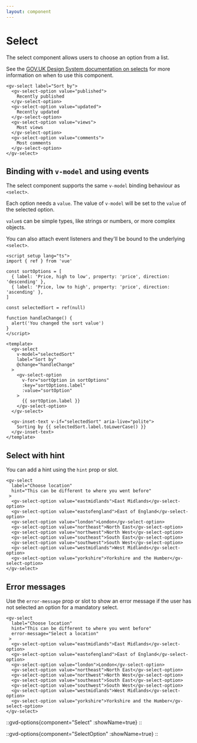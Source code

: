 ```yaml
---
layout: component
---
```


# Select

The select component allows users to choose an option from a list.

See the [GOV.UK Design System documentation on selects](https://design-system.service.gov.uk/components/select/)
for more information on when to use this component.

```vue
<gv-select label="Sort by">
  <gv-select-option value="published">
    Recently published
  </gv-select-option>
  <gv-select-option value="updated">
    Recently updated
  </gv-select-option>
  <gv-select-option value="views">
    Most views
  </gv-select-option>
  <gv-select-option value="comments">
    Most comments
  </gv-select-option>  
</gv-select>
```

## Binding with `v-model` and using events

The select component supports the same `v-model` binding behaviour as `<select>`.

Each option needs a `value`. The value of `v-model` will be set to the `value` of the selected option.

`value`s can be simple types, like strings or numbers, or more complex objects.

You can also attach event listeners and they'll be bound to the underlying `<select>`.

```vue
<script setup lang="ts">
import { ref } from 'vue'

const sortOptions = [
  { label: 'Price, high to low', property: 'price', direction: 'descending' },
  { label: 'Price, low to high', property: 'price', direction: 'ascending' },
]

const selectedSort = ref(null)

function handleChange() {
  alert('You changed the sort value')
}
</script>

<template>
  <gv-select 
    v-model="selectedSort"
    label="Sort by"
    @change="handleChange"
  >
    <gv-select-option 
      v-for="sortOption in sortOptions" 
      :key="sortOptions.label" 
      :value="sortOption"
    >
      {{ sortOption.label }}
    </gv-select-option>
  </gv-select>
  
  <gv-inset-text v-if="selectedSort" aria-live="polite">
    Sorting by {{ selectedSort.label.toLowerCase() }}
  </gv-inset-text>
</template>
```

## Select with hint

You can add a hint using the `hint` prop or slot.

```vue
<gv-select
  label="Choose location"
  hint="This can be different to where you went before"
 >
  <gv-select-option value="eastmidlands">East Midlands</gv-select-option>
  <gv-select-option value="eastofengland">East of England</gv-select-option>
  <gv-select-option value="london">London</gv-select-option>
  <gv-select-option value="northeast">North East</gv-select-option>
  <gv-select-option value="northwest">North West</gv-select-option>
  <gv-select-option value="southeast">South East</gv-select-option>
  <gv-select-option value="southwest">South West</gv-select-option>
  <gv-select-option value="westmidlands">West Midlands</gv-select-option>
  <gv-select-option value="yorkshire">Yorkshire and the Humber</gv-select-option>
</gv-select>
```

## Error messages

Use the `error-message` prop or slot to show an error message if the user has not selected an option for a mandatory select.

```vue
<gv-select
  label="Choose location"
  hint="This can be different to where you went before"
  error-message="Select a location"
 >
  <gv-select-option value="eastmidlands">East Midlands</gv-select-option>
  <gv-select-option value="eastofengland">East of England</gv-select-option>
  <gv-select-option value="london">London</gv-select-option>
  <gv-select-option value="northeast">North East</gv-select-option>
  <gv-select-option value="northwest">North West</gv-select-option>
  <gv-select-option value="southeast">South East</gv-select-option>
  <gv-select-option value="southwest">South West</gv-select-option>
  <gv-select-option value="westmidlands">West Midlands</gv-select-option>
  <gv-select-option value="yorkshire">Yorkshire and the Humber</gv-select-option>
</gv-select>
```

::gvd-options{component="Select" :showName=true}
::

::gvd-options{component="SelectOption" :showName=true}
::